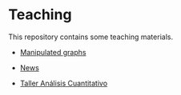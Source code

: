 # Teaching

This repository contains some teaching materials.

* [Manipulated graphs](https://github.com/otoperalias/teaching/tree/manipulated_graphs)

* [News](https://github.com/otoperalias/teaching/tree/news)

* [Taller Análisis Cuantitativo](https://github.com/otoperalias/teaching/tree/TallerUTE_AnalisisCuanti)
